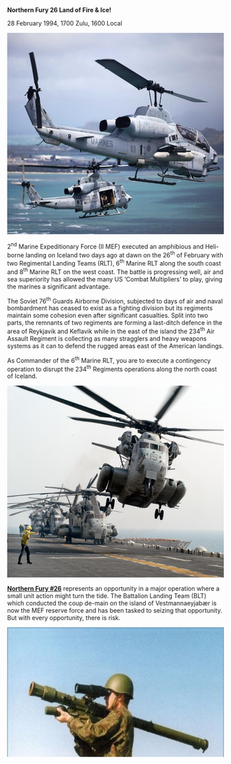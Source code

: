 **Northern Fury 26 Land of Fire & Ice!**

28 February 1994, 1700 Zulu, 1600 Local

<img src="/assets\images\aar\nf\nfpart2\nf26\image1.jpeg" style="width:6.5in;height:4.875in" alt="Here&amp;#39;s Hawaii From a Marine Helicopter" />

2<sup>nd</sup> Marine Expeditionary Force (II MEF) executed an
amphibious and Heli-borne landing on Iceland two days ago at dawn on the
26<sup>th</sup> of February with two Regimental Landing Teams (RLT),
6<sup>th</sup> Marine RLT along the south coast and 8<sup>th</sup>
Marine RLT on the west coast. The battle is progressing well, air and
sea superiority has allowed the many US ‘Combat Multipliers’ to play,
giving the marines a significant advantage.

The Soviet 76<sup>th</sup> Guards Airborne Division, subjected to days
of air and naval bombardment has ceased to exist as a fighting division
but its regiments maintain some cohesion even after significant
casualties. Split into two parts, the remnants of two regiments are
forming a last-ditch defence in the area of Reykjavik and Keflavik while
in the east of the island the 234<sup>th</sup> Air Assault Regiment is
collecting as many stragglers and heavy weapons systems as it can to
defend the rugged areas east of the American landings.

As Commander of the 6<sup>th</sup> Marine RLT, you are to execute a
contingency operation to disrupt the 234<sup>th</sup> Regiments
operations along the north coast of Iceland.

<img src="/assets\images\aar\nf\nfpart2\nf26\image2.jpeg" style="width:6.5in;height:4.63958in" alt="CH-53E Super Stallion | NAVAIR" />

**<u>Northern Fury \#26</u>** represents an opportunity in a major
operation where a small unit action might turn the tide. The Battalion
Landing Team (BLT) which conducted the coup de-main on the island of
Vestmannaeyjabær is now the MEF reserve force and has been tasked to
seizing that opportunity. But with every opportunity, there is risk.

<img src="/assets\images\aar\nf\nfpart2\nf26\image3.jpeg" style="width:6.0008in;height:3.13542in" alt="The Hunt for Russia&amp;#39;s Super New Anti-Aircraft Weapon | WIRED" />

